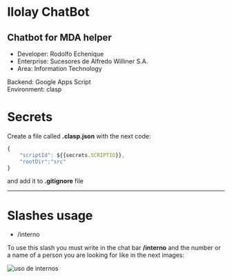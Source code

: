 # Ilolay ChatBot

## Chatbot for MDA helper

* Developer: Rodolfo Echenique
* Enterprise: Sucesores de Alfredo Williner S.A.
* Area: Information Technology

Backend: Google Apps Script  
Environment: clasp

# Secrets

Create a file called **.clasp.json** with the next code:

```javascript
{
    "scriptId": ${{secrets.SCRIPTID}},
    "rootDir":"src"
}
```

and add it to **.gitignore** file

---

# Slashes usage

* /interno

To use this slash you must write in the chat bar **/interno** and the number or a name of a person you are looking for like in the next images:

![uso de internos](https://res.cloudinary.com/dxputmc7c/image/upload/v1677176401/Chatbot/interno_tivdm5.png)